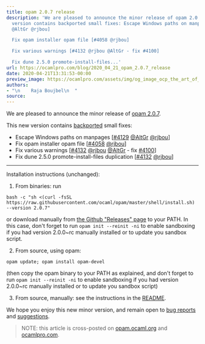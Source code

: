 ```yaml
---
title: opam 2.0.7 release
description: 'We are pleased to announce the minor release of opam 2.0.7. This new
  version contains backported small fixes: Escape Windows paths on manpages [#4129
  @AltGr @rjbou]

  Fix opam installer opam file [#4058 @rjbou]

  Fix various warnings [#4132 @rjbou @AltGr - fix #4100]

  Fix dune 2.5.0 promote-install-files...'
url: https://ocamlpro.com/blog/2020_04_21_opam_2.0.7_release
date: 2020-04-21T13:31:53-00:00
preview_image: https://ocamlpro.com/assets/img/og_image_ocp_the_art_of_prog.png
authors:
- "\n    Raja Boujbel\n  "
source:
---
```


<p>We are pleased to announce the minor release of <a href="https://github.com/ocaml/opam/releases/tag/2.0.7">opam 2.0.7</a>.</p>
<p>This new version contains <a href="https://github.com/ocaml/opam/pull/4143">backported</a> small fixes:</p>
<ul>
<li>Escape Windows paths on manpages [<a href="https://github.com/ocaml/opam/pull/4129">#4129</a> <a href="https://github.com/AltGr">@AltGr</a> <a href="https://github.com/rjbou">@rjbou</a>]
</li>
<li>Fix opam installer opam file [<a href="https://github.com/ocaml/opam/pull/4058">#4058</a> <a href="https://github.com/rjbou">@rjbou</a>]
</li>
<li>Fix various warnings [<a href="https://github.com/ocaml/opam/pull/4132">#4132</a> <a href="https://github.com/rjbou">@rjbou</a> <a href="https://github.com/AltGr">@AltGr</a> - fix <a href="https://github.com/ocaml/opam/issues/4100">#4100</a>]
</li>
<li>Fix dune 2.5.0 promote-install-files duplication [<a href="https://github.com/ocaml/opam/pull/4132">#4132</a> <a href="https://github.com/rjbou">@rjbou</a>]
</li>
</ul>
<hr>
<p>Installation instructions (unchanged):</p>
<ol>
<li>From binaries: run
</li>
</ol>
<pre><code class="language-shell-session">bash -c "sh &lt;(curl -fsSL https://raw.githubusercontent.com/ocaml/opam/master/shell/install.sh) --version 2.0.7"
</code></pre>
<p>or download manually from <a href="https://github.com/ocaml/opam/releases/tag/2.0.7">the Github "Releases" page</a> to your PATH. In this case, don't forget to run <code>opam init --reinit -ni</code> to enable sandboxing if you had version 2.0.0~rc manually installed or to update you sandbox script.</p>
<ol start="2">
<li>From source, using opam:
</li>
</ol>
<pre><code class="language-shell-session">opam update; opam install opam-devel
</code></pre>
<p>(then copy the opam binary to your PATH as explained, and don't forget to run <code>opam init --reinit -ni</code> to enable sandboxing if you had version 2.0.0~rc manually installed or to update you sandbox script)</p>
<ol start="3">
<li>From source, manually: see the instructions in the <a href="https://github.com/ocaml/opam/tree/2.0.7#compiling-this-repo">README</a>.
</li>
</ol>
<p>We hope you enjoy this new minor version, and remain open to <a href="https://github.com/ocaml/opam/issues">bug reports</a> and <a href="https://github.com/ocaml/opam/issues">suggestions</a>.</p>
<blockquote>
<p>NOTE: this article is cross-posted on <a href="https://opam.ocaml.org/blog/">opam.ocaml.org</a> and <a href="https://ocamlpro.com/blog">ocamlpro.com</a>.</p>
</blockquote>

